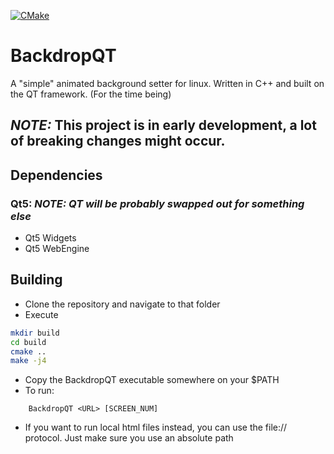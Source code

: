 [![CMake](https://github.com/Wilkuu-2/BackdropQT/actions/workflows/cmake.yml/badge.svg?branch=main)](https://github.com/Wilkuu-2/BackdropQT/actions/workflows/cmake.yml)

# BackdropQT

A "simple" animated background setter for linux. 
Written in C++ and built on the QT framework. (For the time being)

## *NOTE:* This project is in early development, a lot of breaking changes might occur. 

## Dependencies

### Qt5: *NOTE: QT will be probably swapped out for something else*  
* Qt5 Widgets 
* Qt5 WebEngine


## Building 

* Clone the repository and navigate to that folder
* Execute
```bash
mkdir build 
cd build
cmake .. 
make -j4
```
* Copy the BackdropQT executable somewhere on your $PATH
* To run: 
```
    BackdropQT <URL> [SCREEN_NUM] 
```
* If you want to run local html files instead, you can use the file:// protocol. Just make sure you use an absolute path

